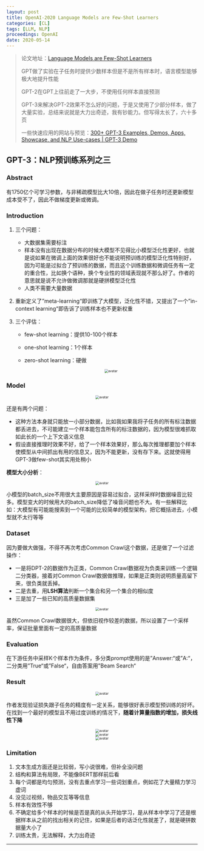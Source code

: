 ```yaml
---
layout: post
title: OpenAI-2020 Language Models are Few-Shot Learners
categories: [CL]
tags: [LLM, NLP]
proceedings: OpenAI
date: 2020-05-14
---
```


> 论文地址：[Language Models are Few-Shot Learners](http://arxiv.org/abs/2005.14165)
>
> GPT做了实验在子任务时提供少数样本但是不是所有样本时，语言模型能够极大地提升性能
>
> GPT-2在GPT上往前走了一大步，不使用任何样本直接预测
>
> GPT-3来解决GPT-2效果不怎么好的问题，于是又使用了少部分样本，做了大量实验，总结来说就是大力出奇迹，我有钞能力。但写得太长了，六十多页
>
> 一些快速应用的网站与预览：[300+ GPT-3 Examples, Demos, Apps, Showcase, and NLP Use-cases | GPT-3 Demo](https://gpt3demo.com/)

## GPT-3：NLP预训练系列之三

### Abstract

有1750亿个可学习参数，与非稀疏模型比大10倍，因此在做子任务时还更新模型成本受不了，因此不做梯度更新或微调。

### Introduction

1. 三个问题：

   - 大数据集需要标注
   - 样本没有出现在数据分布的时候大模型不见得比小模型泛化性更好，也就是说如果在微调上面的效果很好也不能说明预训练的模型泛化性特别好，因为可能是过拟合了预训练的数据，而且这个训练数据和微调任务有一定的重合性，比如换个语种，换个专业性的领域表现就不那么好了。作者的意思就是说不允许做微调那就是硬拼模型泛化性
   - 人类不需要大量数据
2. 重新定义了”meta-learning“即训练了大模型，泛化性不错，又提出了一个”in-context learning“即告诉了训练样本也不更新权重
3. 三个评估：

   - few-shot learning：提供10-100个样本
   - one-shot learning：1个样本
   - zero-shot learning：硬做

     <div align="center"><img src="https://blog-img-1259433191.cos.ap-shanghai.myqcloud.com/GPT/GPT3-img1.png" alt="avatar" style="zoom:60%;" /></div>

### Model

<div align="center"><img src="https://blog-img-1259433191.cos.ap-shanghai.myqcloud.com/GPT/GPT3-img2.png" alt="avatar" style="zoom:60%;" /></div>

还是有两个问题：

- 这种方法本身就只能放一小部分数据，比如我如果我将子任务的所有标注数据都丢进去，不可能建立一个样本能包含所有的标注数据的，因为模型很难抓取如此长的一个上下文语义信息
- 假设直接推理时效果不好，给了一个样本效果好，那么每次推理都要加个样本使模型从中间抓出有用的信息又，因为不能更新，没有存下来。这就使得用GPT-3做few-shot其实用处稍小

**模型大小分析**：

<div align="center"><img src="https://blog-img-1259433191.cos.ap-shanghai.myqcloud.com/GPT/GPT3-img3.png" alt="avatar" style="zoom:60%;" /></div>

小模型的batch_size不用很大主要原因是容易过拟合，这样采样时数据噪音比较多。模型变大的时候用大的batch_size降低了噪音问题也不大。有一些解释比如：大模型有可能能搜索到一个可能的比较简单的模型架构，把它概括进去，小模型就不太行等等

### Dataset

因为要做大做强，不得不再次考虑Common Crawl这个数据，还是做了一个过滤操作：

- 一是将DPT-2的数据作为正类，Common Crawl数据视为负类来训练一个逻辑二分类器，接着对Common Crawl数据做推理，如果是正类则说明质量高留下来，很负类就丢掉。
- 二是去重，用**LSH算法**判断一个集合和另一个集合的相似度
- 三是加了一些已知的高质量数据集

<div align="center"><img src="https://blog-img-1259433191.cos.ap-shanghai.myqcloud.com/GPT/GPT3-img4.png" alt="avatar" style="zoom:60%;" /></div>

虽然Common Crawl数据很大，但依旧视作较差的数据，所以设置了一个采样率，保证批量里面有一定的高质量数据

### Evaluation

在下游任务中采样K个样本作为条件，多分类prompt使用的是”Answer:“或”A:“，二分类用”True“或”False“，自由答案用”Beam Search“

### Result

<div align="center"><img src="https://blog-img-1259433191.cos.ap-shanghai.myqcloud.com/GPT/GPT3-img5.png" alt="avatar" style="zoom:60%;" /></div>

作者发现验证损失跟子任务的精度有一定关系，能够很好表示模型预训练的好坏。在找到一个最好的模型且不用过度训练的情况下，**随着计算量指数的增加，损失线性下降**

<div align="center"><img src="https://blog-img-1259433191.cos.ap-shanghai.myqcloud.com/GPT/GPT3-img6.png" alt="avatar" style="zoom:60%;" /></div>

<div align="center"><img src="https://blog-img-1259433191.cos.ap-shanghai.myqcloud.com/GPT/GPT3-img7.png" alt="avatar" style="zoom:60%;" /></div>

<div align="center"><img src="https://blog-img-1259433191.cos.ap-shanghai.myqcloud.com/GPT/GPT3-img8.png" alt="avatar" style="zoom:60%;" /></div>

### Limitation

1. 文本生成方面还是比较弱，写小说很难，但补全没问题
2. 结构和算法有局限，不能像BERT那样前后看
3. 每个词都是均匀预测，没有去重点学习一些词划重点，例如花了大量精力学习虚词
4. 没见过视频，物品交互等等信息
5. 样本有效性不够
6. 不确定给多个样本的时候是否是真的从头开始学习，是从样本中学习了还是根据样本从之前的找出相关的记住，如果是后者的话泛化性就差了，就是硬拼数据量大小了
7. 训练太贵，无法解释，大力出奇迹

<HR align=left color=#987cb9 SIZE=1>
